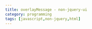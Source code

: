 ```yaml
---
title: overlayMessage - non-jquery-ui
category: programming
tags: [javascript,non-jquery,html]
---
```



<!--more-->